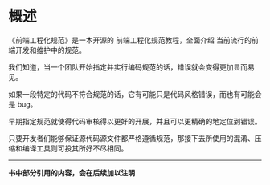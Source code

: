 # 概述

《前端工程化规范》是一本开源的 前端工程化规范教程，全面介绍 当前流行的前端开发和维护中的规范。

我们知道，当一个团队开始指定并实行编码规范的话，错误就会变得更加显而易见。

如果一段特定的代码不符合规范的话，它有可能只是代码风格错误，而也有可能会是 bug。

早期指定规范就使得代码审核得以更好的开展，并且可以更精确的地定位到错误。

只要开发者们能够保证源代码源文件都严格遵循规范，那接下去所使用的混淆、压缩和编译工具则可投其所好不尽相同。

---

**书中部分引用的内容，会在后续加以注明**

